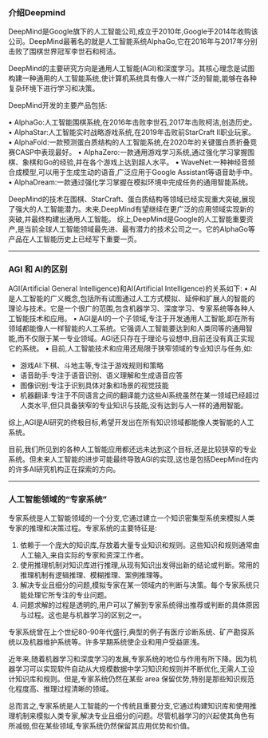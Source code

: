 ### 介绍Deepmind

DeepMind是Google旗下的人工智能公司,成立于2010年,Google于2014年收购该公司。DeepMind最著名的就是人工智能系统AlphaGo,它在2016年与2017年分别击败了围棋世界冠军李世石和柯洁。

DeepMind的主要研究方向是通用人工智能(AGI)和深度学习。其核心理念是试图构建一种通用的人工智能系统,使计算机系统具有像人一样广泛的智能,能够在各种复杂环境下进行学习和决策。

DeepMind开发的主要产品包括:

• AlphaGo:人工智能围棋系统,在2016年击败李世石,2017年击败柯洁,创造历史。
• AlphaStar:人工智能实时战略游戏系统,在2019年击败前StarCraft II职业玩家。
• AlphaFold:一款预测蛋白质结构的人工智能系统,在2020年的关键蛋白质折叠竞赛CASP中表现最好。
• AlphaZero:一款通用游戏学习系统,通过强化学习掌握围棋、象棋和Go的经验,并在各个游戏上达到超人水平。
• WaveNet:一种神经音频合成模型,可以用于生成生动的语音,广泛应用于Google Assistant等语音助手中。
• AlphaDream:一款通过强化学习掌握在模拟环境中完成任务的通用智能系统。

DeepMind的技术在围棋、StarCraft、蛋白质结构等领域已经实现重大突破,展现了强大的人工智能潜力。未来,DeepMind有望继续在更广泛的应用领域实现新的突破,并最终构建出通用人工智能。
综上,DeepMind是Google的人工智能重要资产,是当前全球人工智能领域最先进、最有潜力的技术公司之一。它的AlphaGo等产品在人工智能历史上已经写下重要一页。

---
### AGI 和 AI的区别

AGI(Artificial General Intelligence)和AI(Artificial Intelligence)的关系如下:
• AI是人工智能的广义概念,包括所有试图通过人工方式模拟、延伸和扩展人的智能的理论与技术。它是一个很广的范围,包含机器学习、深度学习、专家系统等各种人工智能技术和应用。
• AGI是AI的一个子领域,专注于开发通用人工智能,即在所有领域都能像人一样智能的人工系统。它强调人工智能要达到和人类同等的通用智能,而不仅限于某一专业领域。AGI还只存在于理论与设想中,目前还没有真正实现它的系统。
• 目前,人工智能技术和应用还局限于狭窄领域的专业知识与任务,如:

- 游戏AI:下棋、斗地主等,专注于游戏规则和策略
- 语音助手:专注于语音识别、语义理解和生成语音应答
- 图像识别:专注于识别具体对象和场景的视觉技能
- 机器翻译:专注于不同语言之间的翻译能力这些AI系统虽然在某一领域已经超过人类水平,但只具备狭窄的专业知识与技能,没有达到与人一样的通用智能。

综上,AGI是AI研究的终极目标,希望开发出在所有知识领域都能像人类智能的人工系统。

目前,我们所见到的各种人工智能应用都还远未达到这个目标,还是比较狭窄的专业系统。但未来人工智能的进步可能最终导致AGI的实现,这也是包括DeepMind在内的许多AI研究机构正在探索的方向。

---
### 人工智能领域的“专家系统”

专家系统是人工智能领域的一个分支,它通过建立一个知识密集型系统来模拟人类专家的推理和决策过程。专家系统的主要特征是:

1. 依赖于一个庞大的知识库,存放着大量专业知识和规则。这些知识和规则通常由人工输入,来自实际的专家和资深工作者。
2. 使用推理机制对知识库进行推理,从现有知识出发得出新的结论或判断。常用的推理机制有逻辑推理、模糊推理、案例推理等。
3. 解决专业且细分的问题,模拟专家在某一领域内的判断与决策。每个专家系统只能处理它所专注的专业问题。
4. 问题求解的过程是透明的,用户可以了解到专家系统得出推荐或判断的具体原因与过程。这也是与机器学习的区别之一。

专家系统曾在上个世纪80-90年代盛行,典型的例子有医疗诊断系统、矿产勘探系统以及机器维护系统等。许多早期系统使企业和用户受益匪浅。

近年来,随着机器学习和深度学习的发展,专家系统的地位与作用有所下降。因为机器学习可以实现软件自动从大规模数据中学习知识和规则并不断优化,无需人工设计知识库和规则。但是,专家系统仍然在某些 area 保留优势,特别是那些知识规范化程度高、推理过程清晰的领域。

总而言之,专家系统是人工智能的一个传统且重要分支,它通过构建知识库和使用推理机制来模拟人类专家,解决专业且细分的问题。尽管机器学习的兴起使其角色有所减弱,但在某些领域,专家系统仍然保留其应用优势和价值。